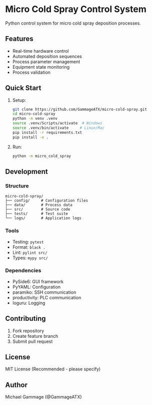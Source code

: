# Micro Cold Spray Control System

Python control system for micro cold spray deposition processes.

## Features

- Real-time hardware control
- Automated deposition sequences
- Process parameter management
- Equipment state monitoring
- Process validation

## Quick Start

1. Setup:

    ```bash
    git clone https://github.com/GammageATX/micro-cold-spray.git
    cd micro-cold-spray
    python -m venv .venv
    source .venv/Scripts/activate  # Windows
    source .venv/bin/activate     # Linux/Mac
    pip install -r requirements.txt
    pip install -e .
    ```

2. Run:

    ```bash
    python -m micro_cold_spray
    ```

## Development

### Structure

```text
micro-cold-spray/
├── config/     # Configuration files
├── data/       # Process data
├── src/        # Source code
├── tests/      # Test suite
└── logs/       # Application logs
```

### Tools

- Testing: `pytest`
- Format: `black .`
- Lint: `pylint src/`
- Types: `mypy src/`

### Dependencies

- PySide6: GUI framework
- PyYAML: Configuration
- paramiko: SSH communication
- productivity: PLC communication
- loguru: Logging

## Contributing

1. Fork repository
2. Create feature branch
3. Submit pull request

## License

MIT License (Recommended - please specify)

## Author

Michael Gammage (@GammageATX)
